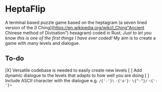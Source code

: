 # HeptaFlip
A terminal based puzzle game based on the heptagram (a seven lined version of the [I Ching](https://en.wikipedia.org/wiki/I_Ching"Ancient Chinese method of Divination") hexagram) coded in Rust.
*Just to let you know this is one of the first things I have ever coded!*
My aim is to create a game with many levels and dialogue.

## To-do

[X] Versatile codebase is needed to easily create new levels
[ ] Add dynamic dialogue to the levels that adapts to how well you are doing
[ ] Include ASCII character with the dialogue e.g. `/{'-'}\`  `-{'o'}-`  `\{^-^}/`  `~{'-'}¬`

